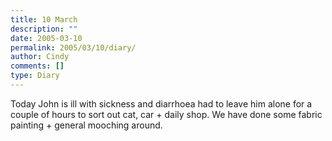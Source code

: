 ```yaml
---
title: 10 March
description: ""
date: 2005-03-10
permalink: 2005/03/10/diary/
author: Cindy
comments: []
type: Diary
---
```


Today John is ill with sickness and diarrhoea had to leave him alone for a couple of hours to sort out cat, car + daily shop. We have done some fabric painting + general mooching around.
